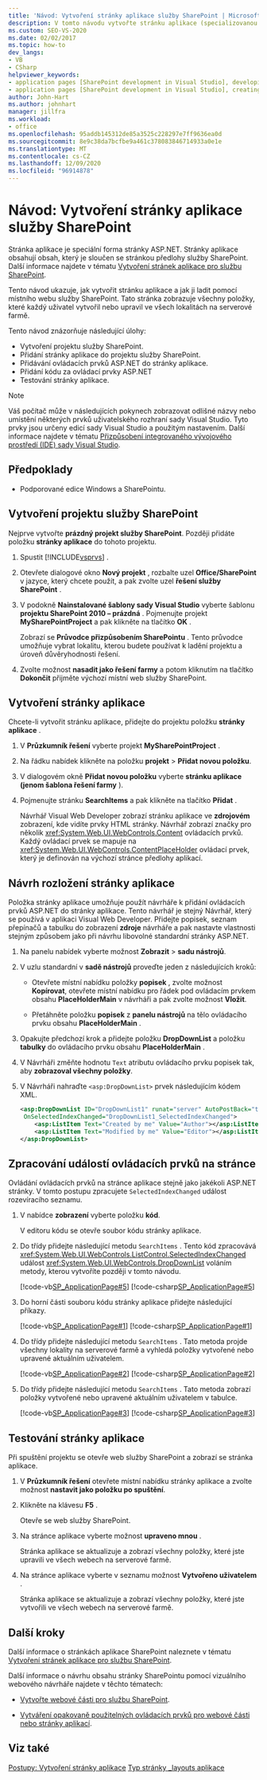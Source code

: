 ```yaml
---
title: 'Návod: Vytvoření stránky aplikace služby SharePoint | Microsoft Docs'
description: V tomto návodu vytvořte stránku aplikace (specializovanou formu stránky ASP.NET) a pak ji pomocí místního webu služby SharePoint Nalaďte.
ms.custom: SEO-VS-2020
ms.date: 02/02/2017
ms.topic: how-to
dev_langs:
- VB
- CSharp
helpviewer_keywords:
- application pages [SharePoint development in Visual Studio], developing
- application pages [SharePoint development in Visual Studio], creating
author: John-Hart
ms.author: johnhart
manager: jillfra
ms.workload:
- office
ms.openlocfilehash: 95addb145312de85a3525c228297e7ff9636ea0d
ms.sourcegitcommit: 8e9c38da7bcfbe9a461c378083846714933a0e1e
ms.translationtype: MT
ms.contentlocale: cs-CZ
ms.lasthandoff: 12/09/2020
ms.locfileid: "96914878"
---
```

# <a name="walkthrough-create-a-sharepoint-application-page"></a>Návod: Vytvoření stránky aplikace služby SharePoint

Stránka aplikace je speciální forma stránky ASP.NET. Stránky aplikace obsahují obsah, který je sloučen se stránkou předlohy služby SharePoint. Další informace najdete v tématu [Vytvoření stránek aplikace pro službu SharePoint](../sharepoint/creating-application-pages-for-sharepoint.md).

Tento návod ukazuje, jak vytvořit stránku aplikace a jak ji ladit pomocí místního webu služby SharePoint. Tato stránka zobrazuje všechny položky, které každý uživatel vytvořil nebo upravil ve všech lokalitách na serverové farmě.

Tento návod znázorňuje následující úlohy:

- Vytvoření projektu služby SharePoint.
- Přidání stránky aplikace do projektu služby SharePoint.
- Přidávání ovládacích prvků ASP.NET do stránky aplikace.
- Přidání kódu za ovládací prvky ASP.NET
- Testování stránky aplikace.

> [!NOTE]
> Váš počítač může v následujících pokynech zobrazovat odlišné názvy nebo umístění některých prvků uživatelského rozhraní sady Visual Studio. Tyto prvky jsou určeny edicí sady Visual Studio a použitým nastavením. Další informace najdete v tématu [Přizpůsobení integrovaného vývojového prostředí (IDE) sady Visual Studio](../ide/personalizing-the-visual-studio-ide.md).

## <a name="prerequisites"></a>Předpoklady

- Podporované edice Windows a SharePointu.

## <a name="create-a-sharepoint-project"></a>Vytvoření projektu služby SharePoint

Nejprve vytvořte **prázdný projekt služby SharePoint**. Později přidáte položku **stránky aplikace** do tohoto projektu.

1. Spustit [!INCLUDE[vsprvs](../sharepoint/includes/vsprvs-md.md)] .

2. Otevřete dialogové okno **Nový projekt** , rozbalte uzel **Office/SharePoint** v jazyce, který chcete použít, a pak zvolte uzel **řešení služby SharePoint** .

3. V podokně **Nainstalované šablony sady Visual Studio** vyberte šablonu **projektu SharePoint 2010 – prázdná** . Pojmenujte projekt **MySharePointProject** a pak klikněte na tlačítko **OK** .

     Zobrazí se **Průvodce přizpůsobením SharePointu** . Tento průvodce umožňuje vybrat lokalitu, kterou budete používat k ladění projektu a úroveň důvěryhodnosti řešení.

4. Zvolte možnost **nasadit jako řešení farmy** a potom kliknutím na tlačítko **Dokončit** přijměte výchozí místní web služby SharePoint.

## <a name="create-an-application-page"></a>Vytvoření stránky aplikace

Chcete-li vytvořit stránku aplikace, přidejte do projektu položku **stránky aplikace** .

1. V **Průzkumník řešení** vyberte projekt **MySharePointProject** .

2. Na řádku nabídek klikněte na položku **projekt**  >  **Přidat novou položku**.

3. V dialogovém okně **Přidat novou položku** vyberte **stránku aplikace (jenom šablona řešení farmy** ).

4. Pojmenujte stránku **SearchItems** a pak klikněte na tlačítko **Přidat** .

     Návrhář Visual Web Developer zobrazí stránku aplikace ve **zdrojovém** zobrazení, kde vidíte prvky HTML stránky. Návrhář zobrazí značky pro několik <xref:System.Web.UI.WebControls.Content> ovládacích prvků. Každý ovládací prvek se mapuje na <xref:System.Web.UI.WebControls.ContentPlaceHolder> ovládací prvek, který je definován na výchozí stránce předlohy aplikací.

## <a name="design-the-layout-of-the-application-page"></a>Návrh rozložení stránky aplikace

Položka stránky aplikace umožňuje použít návrháře k přidání ovládacích prvků ASP.NET do stránky aplikace. Tento návrhář je stejný Návrhář, který se používá v aplikaci Visual Web Developer. Přidejte popisek, seznam přepínačů a tabulku do zobrazení **zdroje** návrháře a pak nastavte vlastnosti stejným způsobem jako při návrhu libovolné standardní stránky ASP.NET.

1. Na panelu nabídek vyberte možnost **Zobrazit**  >  **sadu nástrojů**.

2. V uzlu standardní v **sadě nástrojů** proveďte jeden z následujících kroků:

    - Otevřete místní nabídku položky **popisek** , zvolte možnost **Kopírovat**, otevřete místní nabídku pro řádek pod ovládacím prvkem obsahu **PlaceHolderMain** v návrháři a pak zvolte možnost **Vložit**.

    - Přetáhněte položku **popisek** z **panelu nástrojů** na tělo ovládacího prvku obsahu **PlaceHolderMain** .

3. Opakujte předchozí krok a přidejte položku **DropDownList** a položku **tabulky** do ovládacího prvku obsahu **PlaceHolderMain** .

4. V Návrháři změňte hodnotu `Text` atributu ovládacího prvku popisek tak, aby **zobrazoval všechny položky**.

5. V Návrháři nahraďte `<asp:DropDownList>` prvek následujícím kódem XML.

    ```xml
    <asp:DropDownList ID="DropDownList1" runat="server" AutoPostBack="true"
     OnSelectedIndexChanged="DropDownList1_SelectedIndexChanged">
        <asp:ListItem Text="Created by me" Value="Author"></asp:ListItem>
        <asp:ListItem Text="Modified by me" Value="Editor"></asp:ListItem>
    </asp:DropDownList>
    ```

## <a name="handle-the-events-of-controls-on-the-page"></a>Zpracování událostí ovládacích prvků na stránce

Ovládání ovládacích prvků na stránce aplikace stejně jako jakékoli ASP.NET stránky. V tomto postupu zpracujete `SelectedIndexChanged` událost rozevíracího seznamu.

1. V nabídce **zobrazení** vyberte položku **kód**.

     V editoru kódu se otevře soubor kódu stránky aplikace.

2. Do třídy přidejte následující metodu `SearchItems` . Tento kód zpracovává <xref:System.Web.UI.WebControls.ListControl.SelectedIndexChanged> událost <xref:System.Web.UI.WebControls.DropDownList> voláním metody, kterou vytvoříte později v tomto návodu.

     [!code-vb[SP_ApplicationPage#5](../sharepoint/codesnippet/VisualBasic/sp_applicationpage/layouts/sp_applicationpage/SearchItems.aspx.vb#5)]
     [!code-csharp[SP_ApplicationPage#5](../sharepoint/codesnippet/CSharp/sp_applicationpage/layouts/sp_applicationpage/SearchItems.aspx.cs#5)]

3. Do horní části souboru kódu stránky aplikace přidejte následující příkazy.

     [!code-vb[SP_ApplicationPage#1](../sharepoint/codesnippet/VisualBasic/sp_applicationpage/layouts/sp_applicationpage/SearchItems.aspx.vb#1)]
     [!code-csharp[SP_ApplicationPage#1](../sharepoint/codesnippet/CSharp/sp_applicationpage/layouts/sp_applicationpage/SearchItems.aspx.cs#1)]

4. Do třídy přidejte následující metodu `SearchItems` . Tato metoda projde všechny lokality na serverové farmě a vyhledá položky vytvořené nebo upravené aktuálním uživatelem.

     [!code-vb[SP_ApplicationPage#2](../sharepoint/codesnippet/VisualBasic/sp_applicationpage/layouts/sp_applicationpage/SearchItems.aspx.vb#2)]
     [!code-csharp[SP_ApplicationPage#2](../sharepoint/codesnippet/CSharp/sp_applicationpage/layouts/sp_applicationpage/SearchItems.aspx.cs#2)]

5. Do třídy přidejte následující metodu `SearchItems` . Tato metoda zobrazí položky vytvořené nebo upravené aktuálním uživatelem v tabulce.

     [!code-vb[SP_ApplicationPage#3](../sharepoint/codesnippet/VisualBasic/sp_applicationpage/layouts/sp_applicationpage/SearchItems.aspx.vb#3)]
     [!code-csharp[SP_ApplicationPage#3](../sharepoint/codesnippet/CSharp/sp_applicationpage/layouts/sp_applicationpage/SearchItems.aspx.cs#3)]

## <a name="test-the-application-page"></a>Testování stránky aplikace

Při spuštění projektu se otevře web služby SharePoint a zobrazí se stránka aplikace.

1. V **Průzkumník řešení** otevřete místní nabídku stránky aplikace a zvolte možnost **nastavit jako položku po spuštění**.

2. Klikněte na klávesu **F5** .

     Otevře se web služby SharePoint.

3. Na stránce aplikace vyberte možnost **upraveno mnou** .

     Stránka aplikace se aktualizuje a zobrazí všechny položky, které jste upravili ve všech webech na serverové farmě.

4. Na stránce aplikace vyberte v seznamu možnost **Vytvořeno uživatelem** .

     Stránka aplikace se aktualizuje a zobrazí všechny položky, které jste vytvořili ve všech webech na serverové farmě.

## <a name="next-steps"></a>Další kroky

Další informace o stránkách aplikace SharePoint naleznete v tématu [Vytvoření stránek aplikace pro službu SharePoint](../sharepoint/creating-application-pages-for-sharepoint.md).

Další informace o návrhu obsahu stránky SharePointu pomocí vizuálního webového návrháře najdete v těchto tématech:

- [Vytvořte webové části pro službu SharePoint](../sharepoint/creating-web-parts-for-sharepoint.md).

- [Vytváření opakovaně použitelných ovládacích prvků pro webové části nebo stránky aplikací](../sharepoint/creating-reusable-controls-for-web-parts-or-application-pages.md).

## <a name="see-also"></a>Viz také

[Postupy: Vytvoření stránky aplikace](../sharepoint/how-to-create-an-application-page.md) 
 [Typ stránky _layouts aplikace](/previous-versions/office/aa979604(v=office.14))
